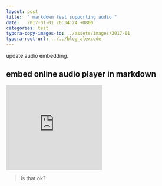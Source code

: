 ```yaml
---
layout: post
title:  " markdown test supporting audio "
date:   2017-01-01 20:34:24 +0800
categories: test
typora-copy-images-to: ../assets/images/2017-01
typora-root-url: ../../blog_alexcode
---
```


update audio embedding.

## embed online audio player in markdown

<iframe height="230" width="260" src="https://www.ximalaya.com/thirdparty/player/sound/player.html?id=156534134&type=red" frameborder=0 allowfullscreen></iframe>

> is that ok?